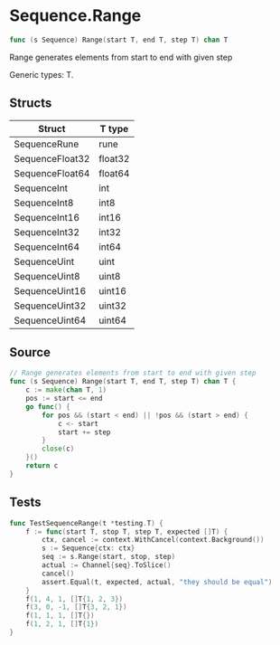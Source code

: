 # Sequence.Range

```go
func (s Sequence) Range(start T, end T, step T) chan T
```

Range generates elements from start to end with given step

Generic types: T.

## Structs

| Struct | T type |
| ------ | ------ |
| SequenceRune | rune |
| SequenceFloat32 | float32 |
| SequenceFloat64 | float64 |
| SequenceInt | int |
| SequenceInt8 | int8 |
| SequenceInt16 | int16 |
| SequenceInt32 | int32 |
| SequenceInt64 | int64 |
| SequenceUint | uint |
| SequenceUint8 | uint8 |
| SequenceUint16 | uint16 |
| SequenceUint32 | uint32 |
| SequenceUint64 | uint64 |

## Source

```go
// Range generates elements from start to end with given step
func (s Sequence) Range(start T, end T, step T) chan T {
	c := make(chan T, 1)
	pos := start <= end
	go func() {
		for pos && (start < end) || !pos && (start > end) {
			c <- start
			start += step
		}
		close(c)
	}()
	return c
}
```

## Tests

```go
func TestSequenceRange(t *testing.T) {
	f := func(start T, stop T, step T, expected []T) {
		ctx, cancel := context.WithCancel(context.Background())
		s := Sequence{ctx: ctx}
		seq := s.Range(start, stop, step)
		actual := Channel{seq}.ToSlice()
		cancel()
		assert.Equal(t, expected, actual, "they should be equal")
	}
	f(1, 4, 1, []T{1, 2, 3})
	f(3, 0, -1, []T{3, 2, 1})
	f(1, 1, 1, []T{})
	f(1, 2, 1, []T{1})
}
```